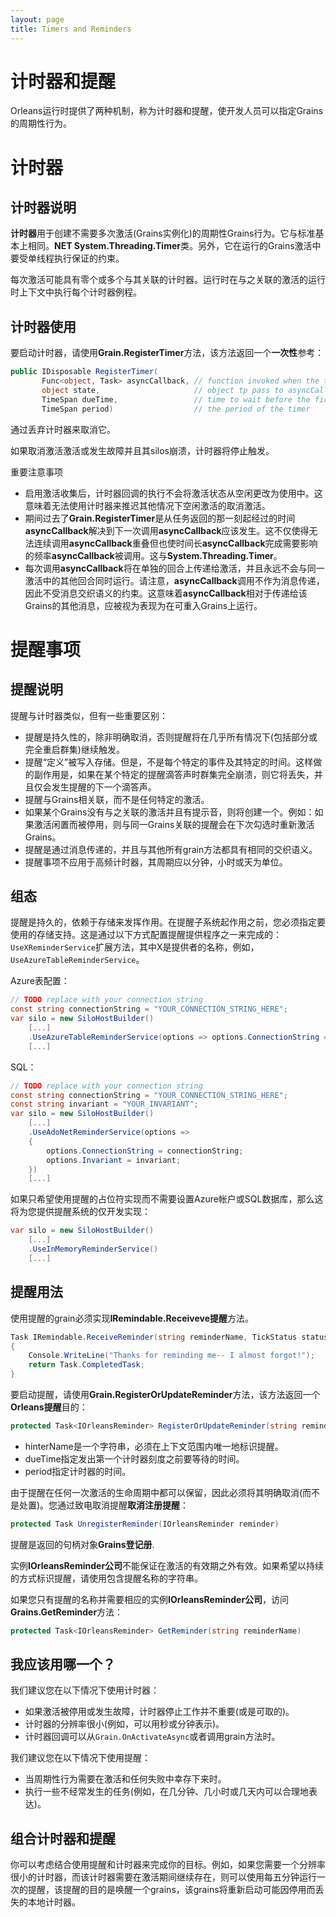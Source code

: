 ```yaml
---
layout: page
title: Timers and Reminders
---
```


# 计时器和提醒

Orleans运行时提供了两种机制，称为计时器和提醒，使开发人员可以指定Grains的周期性行为。

# 计时器

## 计时器说明

**计时器**用于创建不需要多次激活(Grains实例化)的周期性Grains行为。它与标准基本上相同。**NET System.Threading.Timer**类。另外，它在运行的Grains激活中要受单线程执行保证的约束。

每次激活可能具有零个或多个与其关联的计时器。运行时在与之关联的激活的运行时上下文中执行每个计时器例程。

## 计时器使用

要启动计时器，请使用**Grain.RegisterTimer**方法，该方法返回一个**一次性**参考：

```csharp
public IDisposable RegisterTimer(
       Func<object, Task> asyncCallback, // function invoked when the timer ticks
       object state,                     // object tp pass to asyncCallback
       TimeSpan dueTime,                 // time to wait before the first timer tick
       TimeSpan period)                  // the period of the timer
```

通过丢弃计时器来取消它。

如果取消激活激活或发生故障并且其silos崩溃，计时器将停止触发。

重要注意事项

-   启用激活收集后，计时器回调的执行不会将激活状态从空闲更改为使用中。这意味着无法使用计时器来推迟其他情况下空闲激活的取消激活。
-   期间过去了**Grain.RegisterTimer**是从任务返回的那一刻起经过的时间**asyncCallback**解决到下一次调用**asyncCallback**应该发生。这不仅使得无法连续调用**asyncCallback**重叠但也使时间长**asyncCallback**完成需要影响的频率**asyncCallback**被调用。这与**System.Threading.Timer**。
-   每次调用**asyncCallback**将在单独的回合上传递给激活，并且永远不会与同一激活中的其他回合同时运行。请注意，**asyncCallback**调用不作为消息传递，因此不受消息交织语义的约束。这意味着**asyncCallback**相对于传递给该Grains的其他消息，应被视为表现为在可重入Grains上运行。

# 提醒事项

## 提醒说明

提醒与计时器类似，但有一些重要区别：

-   提醒是持久性的，除非明确取消，否则提醒将在几乎所有情况下(包括部分或完全重启群集)继续触发。
-   提醒“定义”被写入存储。但是，不是每个特定的事件及其特定的时间。这样做的副作用是，如果在某个特定的提醒滴答声时群集完全崩溃，则它将丢失，并且仅会发生提醒的下一个滴答声。
-   提醒与Grains相关联，而不是任何特定的激活。
-   如果某个Grains没有与之关联的激活并且有提示音，则将创建一个。例如：如果激活闲置而被停用，则与同一Grains关联的提醒会在下次勾选时重新激活Grains。
-   提醒是通过消息传递的，并且与其他所有grain方法都具有相同的交织语义。
-   提醒事项不应用于高频计时器，其周期应以分钟，小时或天为单位。

## 组态

提醒是持久的，依赖于存储来发挥作用。在提醒子系统起作用之前，您必须指定要使用的存储支持。这是通过以下方式配置提醒提供程序之一来完成的：`UseXReminderService`扩展方法，其中X是提供者的名称，例如，`UseAzureTableReminderService`。

Azure表配置：

```csharp
// TODO replace with your connection string
const string connectionString = "YOUR_CONNECTION_STRING_HERE";
var silo = new SiloHostBuilder()
    [...]
    .UseAzureTableReminderService(options => options.ConnectionString = connectionString)
    [...]
```

SQL：

```csharp
// TODO replace with your connection string
const string connectionString = "YOUR_CONNECTION_STRING_HERE";
const string invariant = "YOUR_INVARIANT";
var silo = new SiloHostBuilder()
    [...]
    .UseAdoNetReminderService(options => 
    {
        options.ConnectionString = connectionString;
        options.Invariant = invariant;
    })
    [...]
```

如果只希望使用提醒的占位符实现而不需要设置Azure帐户或SQL数据库，那么这将为您提供提醒系统的仅开发实现：

```csharp
var silo = new SiloHostBuilder()
    [...]
    .UseInMemoryReminderService()
    [...]
```

## 提醒用法

使用提醒的grain必须实现**IRemindable.Receiveve提醒**方法。

```csharp
Task IRemindable.ReceiveReminder(string reminderName, TickStatus status)
{
    Console.WriteLine("Thanks for reminding me-- I almost forgot!");
    return Task.CompletedTask;
}
```

要启动提醒，请使用**Grain.RegisterOrUpdateReminder**方法，该方法返回一个**Orleans提醒**目的：

```csharp
protected Task<IOrleansReminder> RegisterOrUpdateReminder(string reminderName, TimeSpan dueTime, TimeSpan period)
```

-   hinterName是一个字符串，必须在上下文范围内唯一地标识提醒。
-   dueTime指定发出第一个计时器刻度之前要等待的时间。
-   period指定计时器的时间。

由于提醒在任何一次激活的生命周期中都可以保留，因此必须将其明确取消(而不是处置)。您通过致电取消提醒**取消注册提醒**：

```csharp
protected Task UnregisterReminder(IOrleansReminder reminder)
```

提醒是返回的句柄对象**Grains登记册**.

实例**IOrleansReminder公司**不能保证在激活的有效期之外有效。如果希望以持续的方式标识提醒，请使用包含提醒名称的字符串。

如果您只有提醒的名称并需要相应的实例**IOrleansReminder公司**，访问**Grains.GetReminder**方法：

```csharp
protected Task<IOrleansReminder> GetReminder(string reminderName)
```

## 我应该用哪一个？

我们建议您在以下情况下使用计时器：

-   如果激活被停用或发生故障，计时器停止工作并不重要(或是可取的)。
-   计时器的分辨率很小(例如，可以用秒或分钟表示)。
-   计时器回调可以从`Grain.OnActivateAsync`或者调用grain方法时。

我们建议您在以下情况下使用提醒：

-   当周期性行为需要在激活和任何失败中幸存下来时。
-   执行一些不经常发生的任务(例如，在几分钟、几小时或几天内可以合理地表达)。

## 组合计时器和提醒

你可以考虑结合使用提醒和计时器来完成你的目标。例如，如果您需要一个分辨率很小的计时器，而该计时器需要在激活期间继续存在，则可以使用每五分钟运行一次的提醒，该提醒的目的是唤醒一个grains，该grains将重新启动可能因停用而丢失的本地计时器。
